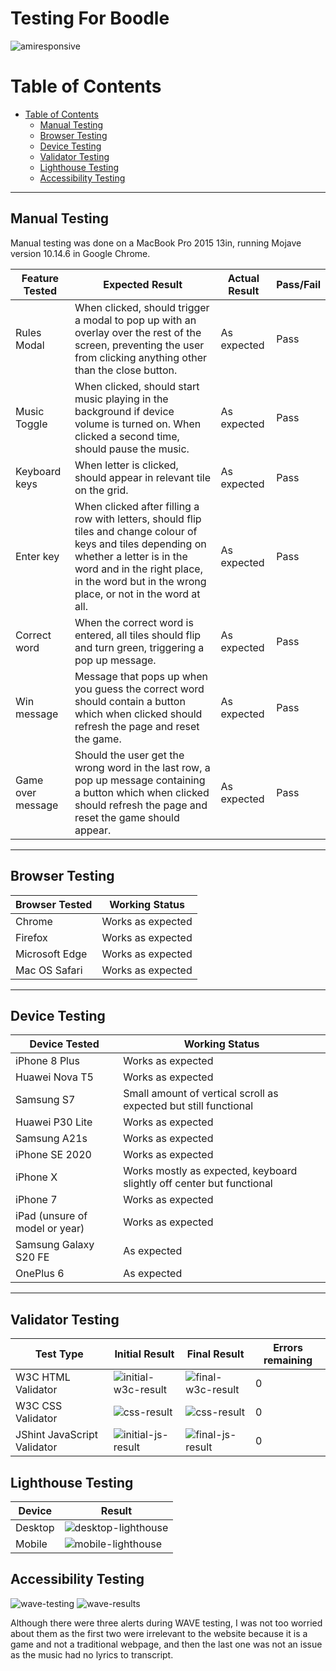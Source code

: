 <h1> Testing For Boodle </h1>

![amiresponsive](docs/readme_images/amiresponsive.png)

# Table of Contents
- [Table of Contents](#table-of-contents)
  - [Manual Testing](#manual-testing)
  - [Browser Testing](#browser-testing)
  - [Device Testing](#device-testing)
  - [Validator Testing](#validator-testing)
  - [Lighthouse Testing](#lighthouse-testing)
  - [Accessibility Testing](#accessibility-testing)

<hr>

## Manual Testing
Manual testing was done on a MacBook Pro 2015 13in, running Mojave version 10.14.6 in Google Chrome.

Feature Tested | Expected Result | Actual Result | Pass/Fail
---------------|-----------------|---------------|----------
Rules Modal | When clicked, should trigger a modal to pop up with an overlay over the rest of the screen, preventing the user from clicking anything other than the close button. | As expected | Pass
Music Toggle | When clicked, should start music playing in the background if device volume is turned on. When clicked a second time, should pause the music. | As expected | Pass
Keyboard keys | When letter is clicked, should appear in relevant tile on the grid. | As expected | Pass
Enter key | When clicked after filling a row with letters, should flip tiles and change colour of keys and tiles depending on whether a letter is in the word and in the right place, in the word but in the wrong place, or not in the word at all. | As expected | Pass
Correct word | When the correct word is entered, all tiles should flip and turn green, triggering a pop up message. | As expected | Pass
Win message | Message that pops up when you guess the correct word should contain a button which when clicked should refresh the page and reset the game. | As expected | Pass
Game over message | Should the user get the wrong word in the last row, a pop up message containing a button which when clicked should refresh the page and reset the game should appear. | As expected | Pass

<hr>


## Browser Testing 
Browser Tested | Working Status
---------------|---------------
Chrome | Works as expected
Firefox | Works as expected
Microsoft Edge | Works as expected
Mac OS Safari | Works as expected

<hr>


## Device Testing
Device Tested | Working Status
--------------|---------------
iPhone 8 Plus | Works as expected
Huawei Nova T5 | Works as expected
Samsung S7 | Small amount of vertical scroll as expected but still functional
Huawei P30 Lite | Works as expected
Samsung A21s | Works as expected
iPhone SE 2020 | Works as expected
iPhone X | Works mostly as expected, keyboard slightly off center but functional
iPhone 7 | Works as expected
iPad (unsure of model or year)| Works as expected
Samsung Galaxy S20 FE | As expected
OnePlus 6 | As expected
<hr>

## Validator Testing

Test Type | Initial Result | Final Result | Errors remaining
----------|----------------|--------------|-----------------
W3C HTML Validator | ![initial-w3c-result](docs/testing_images/initial-w3c-result.png) | ![final-w3c-result](docs/testing_images/final-w3c-result.png) | 0
W3C CSS Validator | ![css-result](docs/testing_images/css-result.png) | ![css-result](docs/testing_images/css-result.png) | 0
JShint JavaScript Validator | ![initial-js-result](docs/testing_images/initial-js-result.png) | ![final-js-result](docs/testing_images/final-js-result.png) | 0



## Lighthouse Testing

Device | Result
-------|-------
Desktop| ![desktop-lighthouse](docs/testing_images/desktop-lighthouse.png)
Mobile | ![mobile-lighthouse](docs/testing_images/mobile-lighthouse.png)

## Accessibility Testing

![wave-testing](docs/testing_images/wave-testing.png)
![wave-results](docs/testing_images/wave-results.png)

Although there were three alerts during WAVE testing, I was not too worried about them as the first two were irrelevant to the website because it is a game and not a traditional webpage, and then the last one was not an issue as the music had no lyrics to transcript.